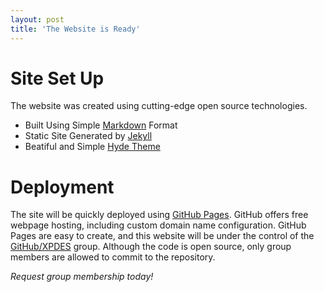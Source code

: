 ```yaml
---
layout: post
title: 'The Website is Ready'
---
```


# Site Set Up

The website was created using cutting-edge open source technologies.

- Built Using Simple [Markdown](http://daringfireball.net/projects/markdown/) Format
- Static Site Generated by [Jekyll](http://jekyllrb.com/)
- Beatiful and Simple [Hyde Theme](http://hyde.getpoole.com/)

# Deployment

The site will be quickly deployed using [GitHub Pages](https://pages.github.com/).
GitHub offers free webpage hosting, including custom domain name configuration. 
GitHub Pages are easy to create, and this website will be under the control of the [GitHub/XPDES](https://github.com/xpdes) group.
Although the code is open source, only group members are allowed to commit to the repository. 

*Request group membership today!*